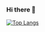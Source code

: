 ### Hi there 👋

[![Top Langs](https://github-readme-stats.vercel.app/api/top-langs/?username=indra-182&layout=compact&theme=react)](https://github.com/indra-182/)

<!--
**indra-182/indra-182** is a ✨ _special_ ✨ repository because its `README.md` (this file) appears on your GitHub profile.

Here are some ideas to get you started:

- 🔭 I’m currently working on ...
- 🌱 I’m currently learning ...
- 👯 I’m looking to collaborate on ...
- 🤔 I’m looking for help with 
- 💬 Ask me about ...
- 📫 How to reach me: ...
- 😄 Pronouns: ...
- ⚡ Fun fact: ...
-->

